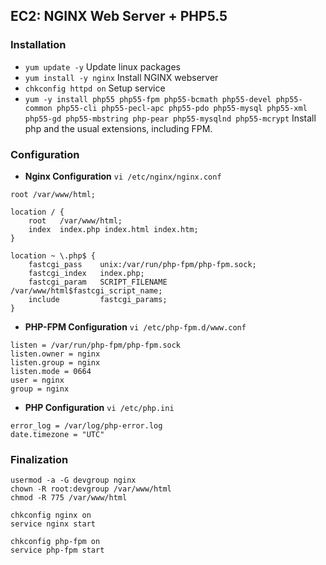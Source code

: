 ## EC2: NGINX Web Server + PHP5.5

### Installation
* `yum update -y` Update linux packages
* `yum install -y nginx` Install NGINX webserver
* `chkconfig httpd on` Setup service
* `yum -y install php55 php55-fpm php55-bcmath php55-devel php55-common php55-cli php55-pecl-apc php55-pdo php55-mysql php55-xml php55-gd php55-mbstring php-pear php55-mysqlnd php55-mcrypt` Install php and the usual extensions, including FPM.

### Configuration
* **Nginx Configuration**
`vi /etc/nginx/nginx.conf`
```
root /var/www/html;

location / {
	root   /var/www/html;
	index  index.php index.html index.htm;
}
 
location ~ \.php$ {
	fastcgi_pass    unix:/var/run/php-fpm/php-fpm.sock;
	fastcgi_index   index.php;
	fastcgi_param   SCRIPT_FILENAME  /var/www/html$fastcgi_script_name;
	include         fastcgi_params;
}
```

* **PHP-FPM Configuration**
`vi /etc/php-fpm.d/www.conf`
```
listen = /var/run/php-fpm/php-fpm.sock
listen.owner = nginx
listen.group = nginx
listen.mode = 0664
user = nginx
group = nginx
```

* **PHP Configuration**
`vi /etc/php.ini`
```
error_log = /var/log/php-error.log
date.timezone = "UTC"
```

### Finalization
```
usermod -a -G devgroup nginx
chown -R root:devgroup /var/www/html
chmod -R 775 /var/www/html

chkconfig nginx on
service nginx start

chkconfig php-fpm on
service php-fpm start
```
